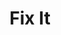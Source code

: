 ---
pid: ns170
title: Fix It
location_transcription: Most trafficed intersection in Philly
coordinates: "[-75.134738321635, 39.982480322925]"
zipcode: '19133'
gen_neighborhood: North Philadelphia
neighborhood: Fairhill,North Philadelphia
outside_phl: 
age: '25'
age_range: 20-29
instagram: 
image_file_name: ns_170.jpg
proposal_transcription: The monument is a giant pot hole in the middle of an intersection
topic: Unknown
topic_summary: '0'
type: Street
keywords_other: 
credit: Jermey Jissa
image_labels: A staged hole in the middle of a busy intersection
twitter: 
facebook: 
permalink: "/monuments/ns170/"
layout: item-page
---
